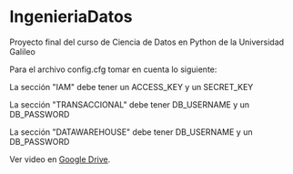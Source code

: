 # IngenieriaDatos
Proyecto final del curso de Ciencia de Datos en Python de la Universidad Galileo

Para el archivo config.cfg tomar en cuenta lo siguiente:

La sección "IAM" debe tener un ACCESS_KEY y un SECRET_KEY

La sección "TRANSACCIONAL" debe tener DB_USERNAME y un DB_PASSWORD

La sección "DATAWAREHOUSE" debe tener DB_USERNAME y un DB_PASSWORD

Ver video en [Google Drive](https://drive.google.com/file/d/1zRH0prIVZ6d-hwTycGJAbZsLkeDQhCKS/view?usp=sharing).